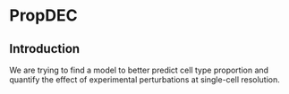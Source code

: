 # PropDEC
## Introduction
We are trying to find a model to better predict cell type proportion and quantify the effect of experimental perturbations at single-cell resolution.
